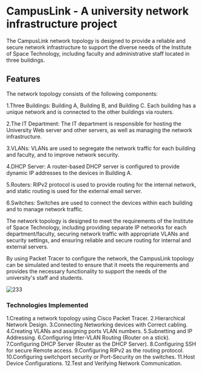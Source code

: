# CampusLink - A university network infrastructure project
The CampusLink network topology is designed to provide a reliable and secure network infrastructure to support the diverse needs of the Institute of Space Technology, including faculty and administrative staff located in three buildings.

## Features
The network topology consists of the following components:

1.Three Buildings: Building A, Building B, and Building C. Each building has a unique network and is connected to the other buildings via routers.

2.The IT Department: The IT department is responsible for hosting the University Web server and other servers, as well as managing the network infrastructure.

3.VLANs: VLANs are used to segregate the network traffic for each building and faculty, and to improve network security.

4.DHCP Server: A router-based DHCP server is configured to provide dynamic IP addresses to the devices in Building A.

5.Routers: RIPv2 protocol is used to provide routing for the internal network, and static routing is used for the external email server.

6.Switches: Switches are used to connect the devices within each building and to manage network traffic.

The network topology is designed to meet the requirements of the Institute of Space Technology, including providing separate IP networks for each department/faculty, securing network traffic with appropriate VLANs and security settings, and ensuring reliable and secure routing for internal and external servers.

By using Packet Tracer to configure the network, the CampusLink topology can be simulated and tested to ensure that it meets the requirements and provides the necessary functionality to support the needs of the university's staff and students.

![233](https://gurutechnetworks.otombenard.com/assetsProject/img/pro4.png)

### Technologies Implemented
1.Creating a network topology using Cisco Packet Tracer.
2.Hierarchical Network Design.
3.Connecting Networking devices with Correct cabling.
4.Creating VLANs and assigning ports VLAN numbers.
5.Subnetting and IP Addressing.
6.Configuring Inter-VLAN Routing (Router on a stick).
7.Configuring DHCP Server (Router as the DHCP Server).
8.Configuring SSH for secure Remote access.
9.Configuring RIPv2 as the routing protocol.
10.Configuring switchport security or Port-Security on the switches.
11.Host Device Configurations.
12.Test and Verifying Network Communication.
